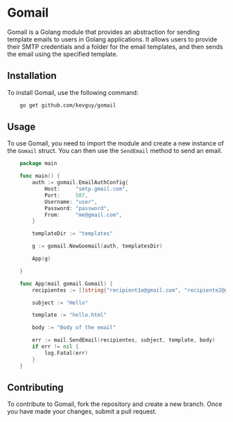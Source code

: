 # Gomail

Gomail is a Golang module that provides an abstraction for sending template emails to users in Golang applications. It allows users to provide their SMTP credentials and a folder for the email templates, and then sends the email using the specified template.

## Installation

To install Gomail, use the following command:

```bash
    go get github.com/kevguy/gomail
```

## Usage

To use Gomail, you need to import the module and create a new instance of the `Gomail` struct. You can then use the `SendEmail` method to send an email.

```go
    package main

    func main() {
        auth := gomail.EmailAuthConfig{
            Host:     "smtp.gmail.com",
            Port:     587,
            Username: "user",
            Password: "password",
            From:     "me@gmail.com",
        }

        templateDir := "templates"

        g := gomail.NewGoemail(auth, templatesDir)

        App(g)

    }

    func App(mail gomail.Gomail) {
        recipientes := []string{"recipient1e@gmail.com", "recipiente2@gmail.com"}

        subject := "Hello"

        template := "hello.html"

        body := "Body of the email"

        err := mail.SendEmail(recipientes, subject, template, body)
        if err != nil {
            log.Fatal(err)
        }
    }
```

## Contributing

To contribute to Gomail, fork the repository and create a new branch. Once you have made your changes, submit a pull request.
